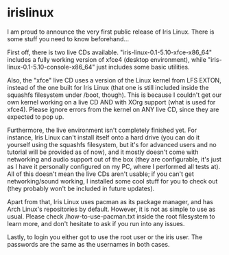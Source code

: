 # irislinux

I am proud to announce the very first public release of Iris Linux. There is some stuff you need to know beforehand...

First off, there is two live CDs available. "iris-linux-0.1-5.10-xfce-x86_64" includes a fully working version of xfce4 (desktop environment), while "iris-linux-0.1-5.10-console-x86_64" just includes some basic utilities.

Also, the "xfce" live CD uses a version of the Linux kernel from LFS EXTON, instead of the one built for Iris Linux (that one is still included inside the squashfs filesystem under /boot, though). This is because I couldn't get our own kernel working on a live CD AND with XOrg support (what is used for xfce4). Please ignore errors from the kernel on ANY live CD, since they are expected to pop up.

Furthermore, the live environment isn't completely finished yet. For instance, Iris Linux can't install itself onto a hard drive (you can do it yourself using the squashfs filesystem, but it's for advanced users and no tutorial will be provided as of now), and it mostly doesn't come with networking and audio support out of the box (they are configurable, it's just as I have it personally configured on my PC, where I performed all tests at). All of this doesn't mean the live CDs aren't usable; if you can't get networking/sound working, I installed some cool stuff for you to check out (they probably won't be included in future updates).

Apart from that, Iris Linux uses pacman as its package manager, and has Arch Linux's repositories by default. However, it is not as simple to use as usual. Please check /how-to-use-pacman.txt inside the root filesystem to learn more, and don't hesitate to ask if you run into any issues.

Lastly, to login you either got to use the root user or the iris user. The passwords are the same as the usernames in both cases.
